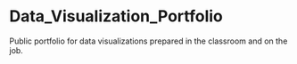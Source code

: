 # Data_Visualization_Portfolio
Public portfolio for data visualizations prepared in the classroom and on the job. 
